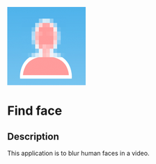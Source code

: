 ![dapp logo](./logo.png)
# Find face
## Description
This application is to blur human faces in a video.
